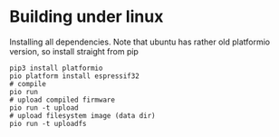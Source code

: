 # Building under linux

Installing all dependencies. Note that
ubuntu has rather old platformio version, 
so install straight from pip

```
pip3 install platformio
pio platform install espressif32
# compile
pio run
# upload compiled firmware
pio run -t upload
# upload filesystem image (data dir)
pio run -t uploadfs
```